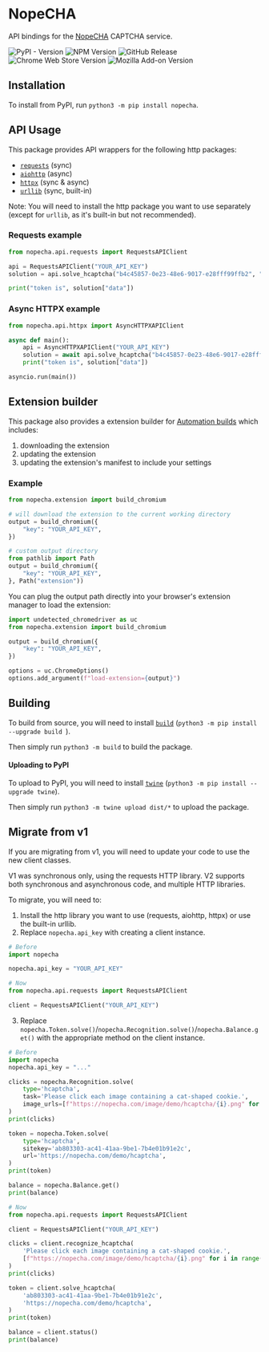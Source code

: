 # NopeCHA

API bindings for the [NopeCHA](https://nopecha.com) CAPTCHA service.

![PyPI - Version](https://img.shields.io/pypi/v/nopecha?label=PyPI&link=https%3A%2F%2Fnopecha.com&link=https%3A%2F%2Fnopecha.com%2Fpypi)
![NPM Version](https://img.shields.io/npm/v/nopecha?label=NPM&link=https%3A%2F%2Fnopecha.com&link=https%3A%2F%2Fnopecha.com%2Fnpm)
![GitHub Release](https://img.shields.io/github/v/release/NopeCHALLC/nopecha-extension?label=Extension%20Release&color=4a4&link=https%3A%2F%2Fnopecha.com&link=https%3A%2F%2Fnopecha.com%2Fgithub)
![Chrome Web Store Version](https://img.shields.io/chrome-web-store/v/dknlfmjaanfblgfdfebhijalfmhmjjjo?label=Chrome%20Web%20Store&color=4a4&link=https%3A%2F%2Fnopecha.com&link=https%3A%2F%2Fnopecha.com%2Fchrome)
![Mozilla Add-on Version](https://img.shields.io/amo/v/noptcha?label=Mozilla%20Add-on&color=4a4&link=https%3A%2F%2Fnopecha.com&link=https%3A%2F%2Fnopecha.com%2Ffirefox)

## Installation

To install from PyPI, run `python3 -m pip install nopecha`.

## API Usage

This package provides API wrappers for the following http packages:

- [`requests`](https://pypi.org/project/requests/) (sync)
- [`aiohttp`](https://pypi.org/project/aiohttp/) (async)
- [`httpx`](https://pypi.org/project/httpx/) (sync & async)
- [`urllib`](https://docs.python.org/3/library/urllib.html) (sync, built-in)

Note: You will need to install the http package you want to use separately
(except for `urllib`, as it's built-in but not recommended).

### Requests example

```python
from nopecha.api.requests import RequestsAPIClient

api = RequestsAPIClient("YOUR_API_KEY")
solution = api.solve_hcaptcha("b4c45857-0e23-48e6-9017-e28fff99ffb2", "https://nopecha.com/demo/hcaptcha#easy")

print("token is", solution["data"])
```

### Async HTTPX example

```python
from nopecha.api.httpx import AsyncHTTPXAPIClient

async def main():
    api = AsyncHTTPXAPIClient("YOUR_API_KEY")
    solution = await api.solve_hcaptcha("b4c45857-0e23-48e6-9017-e28fff99ffb2", "https://nopecha.com/demo/hcaptcha#easy")
    print("token is", solution["data"])

asyncio.run(main())
```

## Extension builder

This package also provides a extension builder for
[Automation builds](https://developers.nopecha.com/guides/extension_advanced/#automation-build)
which includes:

1. downloading the extension
2. updating the extension
3. updating the extension's manifest to include your settings

### Example

```python
from nopecha.extension import build_chromium

# will download the extension to the current working directory
output = build_chromium({
    "key": "YOUR_API_KEY",
})

# custom output directory
from pathlib import Path
output = build_chromium({
    "key": "YOUR_API_KEY",
}, Path("extension"))
```

You can plug the output path directly into your browser's extension manager to
load the extension:

```python
import undetected_chromedriver as uc
from nopecha.extension import build_chromium

output = build_chromium({
    "key": "YOUR_API_KEY",
})

options = uc.ChromeOptions()
options.add_argument(f"load-extension={output}")
```

## Building

To build from source, you will need to install
[`build`](https://packaging.python.org/en/latest/key_projects/#build)
(`python3 -m pip install --upgrade build `).

Then simply run `python3 -m build` to build the package.

#### Uploading to PyPI

To upload to PyPI, you will need to install
[`twine`](https://packaging.python.org/en/latest/key_projects/#twine)
(`python3 -m pip install --upgrade twine`).

Then simply run `python3 -m twine upload dist/*` to upload the package.

## Migrate from v1

If you are migrating from v1, you will need to update your code to use the new
client classes.

V1 was synchronous only, using the requests HTTP library. V2 supports both
synchronous and asynchronous code, and multiple HTTP libraries.

To migrate, you will need to:

1. Install the http library you want to use (requests, aiohttp, httpx) or use
   the built-in urllib.
2. Replace `nopecha.api_key` with creating a client instance.

```py
# Before
import nopecha

nopecha.api_key = "YOUR_API_KEY"

# Now
from nopecha.api.requests import RequestsAPIClient

client = RequestsAPIClient("YOUR_API_KEY")
```

3. Replace
   `nopecha.Token.solve()`/`nopecha.Recognition.solve()`/`nopecha.Balance.get()`
   with the appropriate method on the client instance.

```py
# Before
import nopecha
nopecha.api_key = "..."

clicks = nopecha.Recognition.solve(
    type='hcaptcha',
    task='Please click each image containing a cat-shaped cookie.',
    image_urls=[f"https://nopecha.com/image/demo/hcaptcha/{i}.png" for i in range(9)],
)
print(clicks)

token = nopecha.Token.solve(
    type='hcaptcha',
    sitekey='ab803303-ac41-41aa-9be1-7b4e01b91e2c',
    url='https://nopecha.com/demo/hcaptcha',
)
print(token)

balance = nopecha.Balance.get()
print(balance)

# Now
from nopecha.api.requests import RequestsAPIClient

client = RequestsAPIClient("YOUR_API_KEY")

clicks = client.recognize_hcaptcha(
    'Please click each image containing a cat-shaped cookie.',
    [f"https://nopecha.com/image/demo/hcaptcha/{i}.png" for i in range(9)],
)
print(clicks)

token = client.solve_hcaptcha(
    'ab803303-ac41-41aa-9be1-7b4e01b91e2c',
    'https://nopecha.com/demo/hcaptcha',
)
print(token)

balance = client.status()
print(balance)
```
